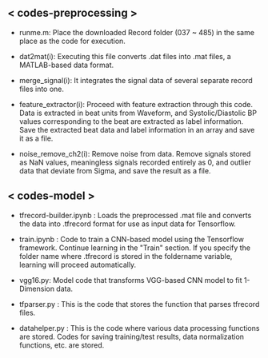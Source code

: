 
## < codes-preprocessing >

- runme.m: Place the downloaded Record folder (037 ~ 485) in the same place as the code for execution.

- dat2mat(i): Executing this file converts .dat files into .mat files, a MATLAB-based data format.

- merge_signal(i): It integrates the signal data of several separate record files into one.

- feature_extractor(i): Proceed with feature extraction through this code. Data is extracted in beat units from Waveform, and Systolic/Diastolic BP values corresponding to the beat are extracted as label information. Save the extracted beat data and label information in an array and save it as a file.

- noise_remove_ch2(i): Remove noise from data. Remove signals stored as NaN values, meaningless signals recorded entirely as 0, and outlier data that deviate from Sigma, and save the result as a file.

## < codes-model >

- tfrecord-builder.ipynb : Loads the preprocessed .mat file and converts the data into .tfrecord format for use as input data for Tensorflow.

- train.ipynb : Code to train a CNN-based model using the Tensorflow framework. Continue learning in the "Train" section. If you specify the folder name where .tfrecord is stored in the foldername variable, learning will proceed automatically.

- vgg16.py: Model code that transforms VGG-based CNN model to fit 1-Dimension data.

- tfparser.py : This is the code that stores the function that parses tfrecord files.

- datahelper.py : This is the code where various data processing functions are stored. Codes for saving training/test results, data normalization functions, etc. are stored.



